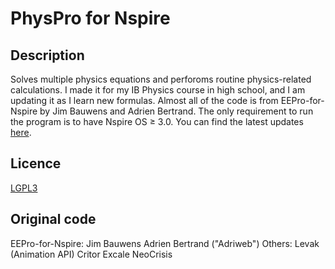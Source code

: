 # PhysPro for Nspire
## Description
Solves multiple physics equations and perforoms routine physics-related calculations. I made it for my IB Physics course in high school, and I am updating it as I learn new formulas. Almost all of the code is from EEPro-for-Nspire by Jim Bauwens and Adrien Bertrand. The only requirement to run the program is  to have Nspire OS ≥ 3.0. You can find the latest updates [here](http://education.ti.com).

## Licence
[LGPL3](http://www.gnu.org/licenses/lgpl.html)

## Original code
EEPro-for-Nspire:
    Jim Bauwens
    Adrien Bertrand ("Adriweb")
Others:
    Levak (Animation API)
    Critor
    Excale
    NeoCrisis

